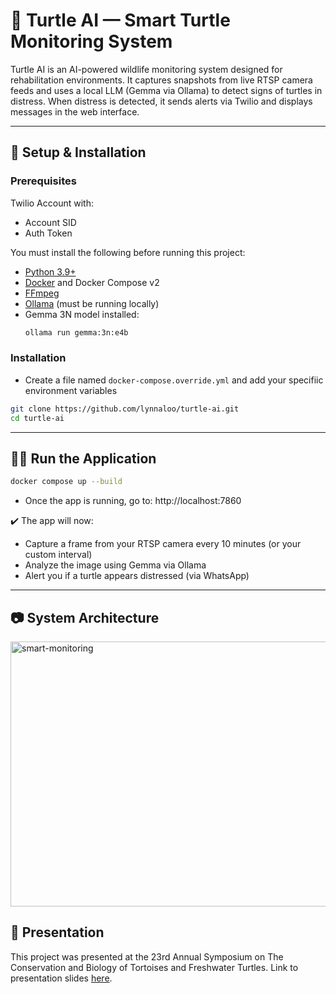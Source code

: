 # 🐢 Turtle AI — Smart Turtle Monitoring System

Turtle AI is an AI-powered wildlife monitoring system designed for rehabilitation environments. It captures snapshots from live RTSP camera feeds and uses a local LLM (Gemma via Ollama) to detect signs of turtles in distress. When distress is detected, it sends alerts via Twilio and displays messages in the web interface.

---

## 🔧 Setup & Installation

### Prerequisites

Twilio Account with:
- Account SID
- Auth Token

You must install the following before running this project:

- [Python 3.9+](https://www.python.org/downloads/)
- [Docker](https://docs.docker.com/get-docker/) and Docker Compose v2
- [FFmpeg](https://ffmpeg.org/download.html)
- [Ollama](https://ollama.com/) (must be running locally)
- Gemma 3N model installed:
  ```bash
  ollama run gemma:3n:e4b
  ```

### Installation

- Create a file named `docker-compose.override.yml` and add your specifiic environment variables

```bash
git clone https://github.com/lynnaloo/turtle-ai.git
cd turtle-ai
```

---

## 🏃‍♀️ Run the Application

```bash
docker compose up --build
```

- Once the app is running, go to: http://localhost:7860


✔️ The app will now:

- Capture a frame from your RTSP camera every 10 minutes (or your custom interval)
- Analyze the image using Gemma via Ollama
- Alert you if a turtle appears distressed (via WhatsApp)

---

## 📷 System Architecture

<img width="756" height="424" alt="smart-monitoring" src="https://github.com/user-attachments/assets/faee898b-6529-4da9-8298-46bf6f5da0f0" />

## 📰 Presentation

This project was presented at the 23rd Annual Symposium on The Conservation and Biology of Tortoises and Freshwater Turtles. Link to presentation slides [here](https://github.com/lynnaloo/turtle-ai/blob/main/Linda-Nichols-TechnologyandHusbandry.pdf). 
